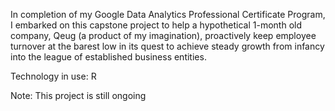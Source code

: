 In completion of my Google Data Analytics Professional Certificate Program, I embarked on this capstone project to help a hypothetical 1-month old company, Qeug (a product of my imagination), proactively keep employee turnover at the barest low in its quest to achieve steady growth from infancy into the league of established business entities.

Technology in use: R





Note: This project is still ongoing
